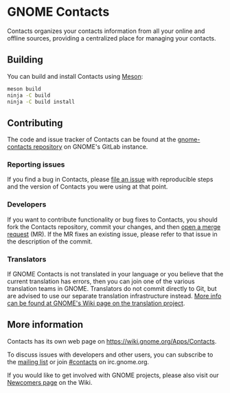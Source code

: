 # GNOME Contacts
Contacts organizes your contacts information from all your online and offline
sources, providing a centralized place for managing your contacts.

## Building
You can build and install Contacts using [Meson](http://mesonbuild.com/):
```sh
meson build
ninja -C build
ninja -C build install
```

## Contributing
The code and issue tracker of Contacts can be found at the
[gnome-contacts repository](https://gitlab.gnome.org/GNOME/gnome-contacts) on
GNOME's GitLab instance.

### Reporting issues
If you find a bug in Contacts, please [file an
issue](https://gitlab.gnome.org/GNOME/gnome-contacts/issues) with reproducible
steps and the version of Contacts you were using at that point.

### Developers
If you want to contribute functionality or bug fixes to Contacts, you should
fork the Contacts repository, commit your changes, and then [open a merge
request](https://gitlab.gnome.org/GNOME/gnome-contacts/merge_requests/new) (MR).
If the MR fixes an existing issue, please refer to that issue in the
description of the commit.

### Translators
If GNOME Contacts is not translated in your language or you believe that the
current translation has errors, then you can join one of the various
translation teams in GNOME. Translators do not commit directly to Git, but are
advised to use our separate translation infrastructure instead. [More info can
be found at GNOME's Wiki page on the translation
project](https://wiki.gnome.org/TranslationProject/JoiningTranslation).

## More information
Contacts has its own web page on https://wiki.gnome.org/Apps/Contacts.

To discuss issues with developers and other users, you can subscribe to the
[mailing list](https://mail.gnome.org/mailman/listinfo/gnome-contacts-list)
or join [#contacts](irc://irc.gnome.org/contacts) on irc.gnome.org.

If you would like to get involved with GNOME projects, please also visit our
[Newcomers page](https://wiki.gnome.org/TranslationProject/JoiningTranslation)
on the Wiki.
